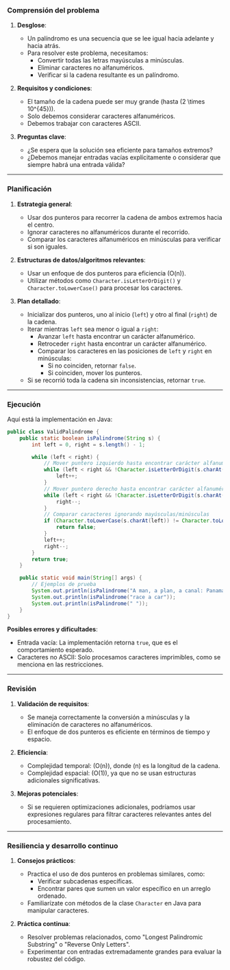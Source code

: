 ### **Comprensión del problema**

1. **Desglose**:

   - Un palíndromo es una secuencia que se lee igual hacia adelante y hacia atrás.
   - Para resolver este problema, necesitamos:
     - Convertir todas las letras mayúsculas a minúsculas.
     - Eliminar caracteres no alfanuméricos.
     - Verificar si la cadena resultante es un palíndromo.

2. **Requisitos y condiciones**:

   - El tamaño de la cadena puede ser muy grande (hasta \(2 \times 10^{45}\)).
   - Solo debemos considerar caracteres alfanuméricos.
   - Debemos trabajar con caracteres ASCII.

3. **Preguntas clave**:
   - ¿Se espera que la solución sea eficiente para tamaños extremos?
   - ¿Debemos manejar entradas vacías explícitamente o considerar que siempre habrá una entrada válida?

---

### **Planificación**

1. **Estrategia general**:

   - Usar dos punteros para recorrer la cadena de ambos extremos hacia el centro.
   - Ignorar caracteres no alfanuméricos durante el recorrido.
   - Comparar los caracteres alfanuméricos en minúsculas para verificar si son iguales.

2. **Estructuras de datos/algoritmos relevantes**:

   - Usar un enfoque de dos punteros para eficiencia \(O(n)\).
   - Utilizar métodos como `Character.isLetterOrDigit()` y `Character.toLowerCase()` para procesar los caracteres.

3. **Plan detallado**:
   - Inicializar dos punteros, uno al inicio (`left`) y otro al final (`right`) de la cadena.
   - Iterar mientras `left` sea menor o igual a `right`:
     - Avanzar `left` hasta encontrar un carácter alfanumérico.
     - Retroceder `right` hasta encontrar un carácter alfanumérico.
     - Comparar los caracteres en las posiciones de `left` y `right` en minúsculas:
       - Si no coinciden, retornar `false`.
       - Si coinciden, mover los punteros.
   - Si se recorrió toda la cadena sin inconsistencias, retornar `true`.

---

### **Ejecución**

Aquí está la implementación en Java:

```java
public class ValidPalindrome {
    public static boolean isPalindrome(String s) {
        int left = 0, right = s.length() - 1;

        while (left < right) {
            // Mover puntero izquierdo hasta encontrar carácter alfanumérico
            while (left < right && !Character.isLetterOrDigit(s.charAt(left))) {
                left++;
            }
            // Mover puntero derecho hasta encontrar carácter alfanumérico
            while (left < right && !Character.isLetterOrDigit(s.charAt(right))) {
                right--;
            }
            // Comparar caracteres ignorando mayúsculas/minúsculas
            if (Character.toLowerCase(s.charAt(left)) != Character.toLowerCase(s.charAt(right))) {
                return false;
            }
            left++;
            right--;
        }
        return true;
    }

    public static void main(String[] args) {
        // Ejemplos de prueba
        System.out.println(isPalindrome("A man, a plan, a canal: Panama")); // true
        System.out.println(isPalindrome("race a car"));                    // false
        System.out.println(isPalindrome(" "));                            // true
    }
}
```

**Posibles errores y dificultades**:

- Entrada vacía: La implementación retorna `true`, que es el comportamiento esperado.
- Caracteres no ASCII: Solo procesamos caracteres imprimibles, como se menciona en las restricciones.

---

### **Revisión**

1. **Validación de requisitos**:

   - Se maneja correctamente la conversión a minúsculas y la eliminación de caracteres no alfanuméricos.
   - El enfoque de dos punteros es eficiente en términos de tiempo y espacio.

2. **Eficiencia**:

   - Complejidad temporal: \(O(n)\), donde \(n\) es la longitud de la cadena.
   - Complejidad espacial: \(O(1)\), ya que no se usan estructuras adicionales significativas.

3. **Mejoras potenciales**:
   - Si se requieren optimizaciones adicionales, podríamos usar expresiones regulares para filtrar caracteres relevantes antes del procesamiento.

---

### **Resiliencia y desarrollo continuo**

1. **Consejos prácticos**:

   - Practica el uso de dos punteros en problemas similares, como:
     - Verificar subcadenas específicas.
     - Encontrar pares que sumen un valor específico en un arreglo ordenado.
   - Familiarízate con métodos de la clase `Character` en Java para manipular caracteres.

2. **Práctica continua**:
   - Resolver problemas relacionados, como "Longest Palindromic Substring" o "Reverse Only Letters".
   - Experimentar con entradas extremadamente grandes para evaluar la robustez del código.
